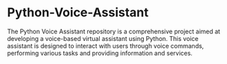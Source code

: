 # Python-Voice-Assistant
The Python Voice Assistant repository is a comprehensive project aimed at developing a voice-based virtual assistant using Python. This voice assistant is designed to interact with users through voice commands, performing various tasks and providing information and services.
